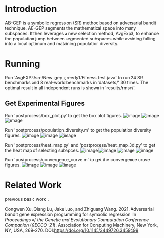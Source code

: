 # Introduction
AB-GEP is a symbolic regression (SR) method based on adversarial bandit technique. AB-GEP segments the mathematical space into many subspaces. It then leverages a new selection method, AvgExp3, to enhance the population jump between segmented subspaces while avoiding falling into a local optimum and mataining population diversity.
# Running 
Run 'AvgEXP3/src/New_gep_greedy1/Fitness_test.java' to run 24 SR benchmarks and 8 real-world benchmarks in 'datasets/' 30 times. The optimal result in all independent runs is shown in 'results/rmse/'.
## Get Experimental Figures
Run 'postprocess/box_plot.py' to get the box plot figures.
![image](https://github.com/KGAE-CUP/AB-GEP/blob/main/results/results_png/box_plot1.png)
![image](https://github.com/KGAE-CUP/AB-GEP/blob/main/results/results_png/box_plot2.png)
![image](https://github.com/KGAE-CUP/AB-GEP/blob/main/results/results_png/box_plot3.png)

Run 'postprocess/population_diversity.m' to get the population diversity figures.
![image](https://github.com/KGAE-CUP/AB-GEP/blob/main/results/results_png/population_diversity1.png)
![image](https://github.com/KGAE-CUP/AB-GEP/blob/main/results/results_png/population_diversity2.png)
![image](https://github.com/KGAE-CUP/AB-GEP/blob/main/results/results_png/population_diversity3.png)

Run 'postprocess/heat_map.py' and 'postprocess/heat_map_3d.py' to get the heat map of selecting subapces.
![image](https://github.com/KGAE-CUP/AB-GEP/blob/main/results/results_png/heat_map1.png)
![image](https://github.com/KGAE-CUP/AB-GEP/blob/main/results/results_png/heat_map2.png)
![image](https://github.com/KGAE-CUP/AB-GEP/blob/main/results/results_png/heat_map3.png)
![image](https://github.com/KGAE-CUP/AB-GEP/blob/main/results/results_png/heat_map4.png)

Run 'postprocess/convergence_curve.m' to get the convergence cruve figures.
![image](https://github.com/KGAE-CUP/AB-GEP/blob/main/results/results_png/convergence1.png)
![image](https://github.com/KGAE-CUP/AB-GEP/blob/main/results/results_png/convergence2.png)
![image](https://github.com/KGAE-CUP/AB-GEP/blob/main/results/results_png/convergence3.png)

# Related Work
previous basic work：

Congwen Xu, Qiang Lu, Jake Luo, and Zhiguang Wang. 2021. Adversarial bandit gene expression programming for symbolic regression. In <i>Proceedings of the Genetic and Evolutionary Computation Conference Companion</i> (<i>GECCO '21</i>). Association for Computing Machinery, New York, NY, USA, 269–270. DOI:https://doi.org/10.1145/3449726.3459499
